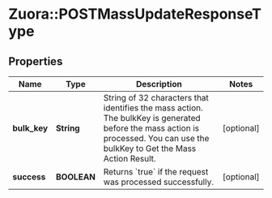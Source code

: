 # Zuora::POSTMassUpdateResponseType

## Properties
Name | Type | Description | Notes
------------ | ------------- | ------------- | -------------
**bulk_key** | **String** | String of 32 characters that identifies the mass action. The bulkKey is generated before the mass action is processed. You can use the bulkKey to Get the Mass Action Result.  | [optional] 
**success** | **BOOLEAN** | Returns &#x60;true&#x60; if the request was processed successfully.  | [optional] 


